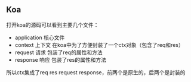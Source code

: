 ## Koa

打开koa的源码可以看到主要几个文件：

- application 核心文件
- context 上下文 在koa中为了方便封装了一个ctx对象（包含了req和res）
- request 请求 包装了req的属性和方法
- response 响应 包装了res的属性和方法

所以ctx集成了req res request response，前两个是原生的，后两个是封装的


